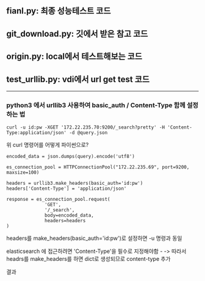 ## fianl.py: 최종 성능테스트 코드

## git_download.py: 깃에서 받은 참고 코드

## origin.py: local에서 테스트해보는 코드

## test_urllib.py: vdi에서 url get test 코드

---

### python3 에서 urllib3 사용하여 basic_auth / Content-Type 함께 설정하는 법

```
curl -u id:pw -XGET '172.22.235.70:9200/_search?pretty' -H 'Content-Type:application/json' -d @query.json
```
위 curl 명령어를 어떻게 파이썬으로?

```
encoded_data = json.dumps(query).encode('utf8')

es_connection_pool = HTTPConnectionPool("172.22.235.69", port=9200, maxsize=100)

headers = urllib3.make_headers(basic_auth='id:pw')
headers['Content-Type'] = 'application/json'

response = es_connection_pool.request(
              'GET',
              '/_search',
              body=encoded_data,
              headers=headers
)
```
headers를 make_headers(basic_auth='id:pw')로 설정하면 -u 명령과 동일

elasticsearch 에 접근하려면 'Content-Type'을 필수로 지정해야함 -
-> 따라서 headrs를 make_headers를 하면 dict로 생성되므로 content-type 추가

결과



